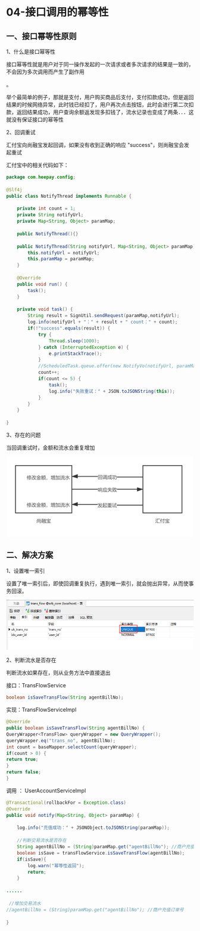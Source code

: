 # 04-接口调用的幂等性

## 一、接口幂等性原则

1、什么是接口幂等性

接口幂等性就是用户对于同一操作发起的一次请求或者多次请求的结果是一致的，不会因为多次调用而产生了副作用

。

举个最简单的例子，那就是支付，用户购买商品后支付，支付扣款成功，但是返回结果的时候网络异常，此时钱已经扣了，用户再次点击按钮，此时会进行第二次扣款，返回结果成功，用户查询余额返发现多扣钱了，流水记录也变成了两条．．．这就没有保证接口的幂等性

2、回调重试

汇付宝向尚融宝发起回调，如果没有收到正确的响应 "success"，则尚融宝会发起重试

汇付宝中的相关代码如下：

```java
package com.heepay.config;

@Slf4j
public class NotifyThread implements Runnable {

    private int count = 1;
    private String notifyUrl;
    private Map<String, Object> paramMap;

    public NotifyThread(){}

    public NotifyThread(String notifyUrl, Map<String, Object> paramMap) {
        this.notifyUrl = notifyUrl;
        this.paramMap = paramMap;
    }

    @Override
    public void run() {
        task();
    }

    private void task() {
        String result = SignUtil.sendRequest(paramMap,notifyUrl);
        log.info(notifyUrl + "：" + result + " count：" + count);
        if(!"success".equals(result)) {
            try {
                Thread.sleep(1000);
            } catch (InterruptedException e) {
                e.printStackTrace();
            }
            //ScheduledTask.queue.offer(new NotifyVo(notifyUrl, paramMap));
            count++;
            if(count <= 5) {
                task();
                log.info("失败重试：" + JSON.toJSONString(this));
            }
        }
    }

}
```

3、存在的问题

当回调重试时，金额和流水会重复增加

![images](./images/97bcf6c5e9dfbfb7fb4a2e0efae46d67.png)

## 二、解决方案

1、设置唯一索引

设置了唯一索引后，即使回调重复执行，遇到唯一索引，就会抛出异常，从而使事务回滚。

![images](./images/264f23f1-8412-42e9-8767-33296f7f6185.png)

2、判断流水是否存在

判断流水如果存在，则从业务方法中直接退出

接口：TransFlowService

```java
boolean isSaveTransFlow(String agentBillNo);
```

实现：TransFlowServiceImpl

```java
@Override
public boolean isSaveTransFlow(String agentBillNo) {
QueryWrapper<TransFlow> queryWrapper = new QueryWrapper();
queryWrapper.eq("trans_no", agentBillNo);
int count = baseMapper.selectCount(queryWrapper);
if(count > 0) {
return true;
}
return false;
}
```

调用 ：
UserAccountServiceImpl

```java
@Transactional(rollbackFor = Exception.class)
@Override
public void notify(Map<String, Object> paramMap) {

    log.info("充值成功：" + JSONObject.toJSONString(paramMap));

    //判断交易流水是否存在
    String agentBillNo = (String)paramMap.get("agentBillNo"); //商户充值订单号
    boolean isSave = transFlowService.isSaveTransFlow(agentBillNo);
    if(isSave){
        log.warn("幂等性返回");
        return;
    }

......

 //增加交易流水
//agentBillNo = (String)paramMap.get("agentBillNo"); //商户充值订单号

}
```
